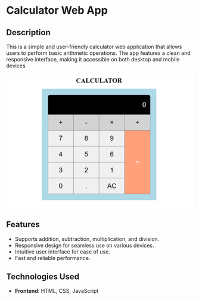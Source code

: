 # Calculator Web App

## Description
This is a simple and user-friendly calculator web application that allows users to perform basic arithmetic operations. The app features a clean and responsive interface, making it accessible on both desktop and mobile devices

![Capture](Image.png)

## Features
- Supports addition, subtraction, multiplication, and division.
- Responsive design for seamless use on various devices.
- Intuitive user interface for ease of use.
- Fast and reliable performance.

## Technologies Used
- **Frontend**: HTML, CSS, JavaScript
